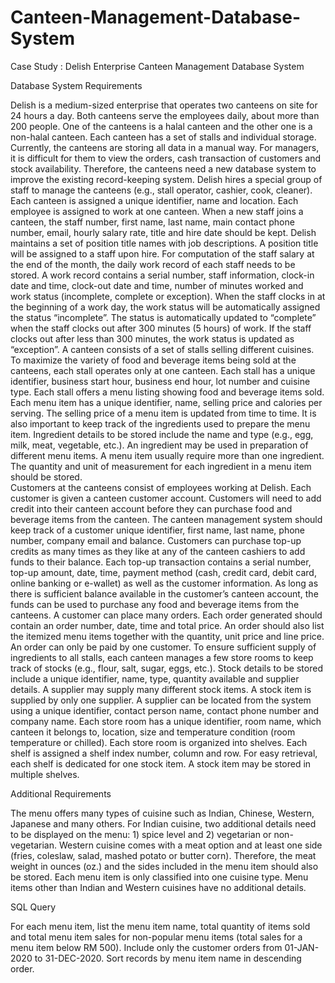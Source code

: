 # Canteen-Management-Database-System

Case Study : Delish Enterprise Canteen Management Database System

Database System Requirements


Delish is a medium-sized enterprise that operates two canteens on site for 24 hours a day. Both canteens serve the employees daily, about more than 200 people. One of the canteens is a halal canteen and the other one is a non-halal canteen. Each canteen has a set of stalls and individual storage. Currently, the canteens are storing all data in a manual way. For managers, it is difficult for them to view the orders, cash transaction of customers and stock availability. Therefore, the canteens need a new database system to improve the existing record-keeping system.
Delish hires a special group of staff to manage the canteens (e.g., stall operator, cashier, cook, cleaner). Each canteen is assigned a unique identifier, name and location. Each employee is assigned to work at one canteen. When a new staff joins a canteen, the staff number, first name, last name, main contact phone number, email, hourly salary rate, title and hire date should be kept. Delish maintains a set of position title names with job descriptions. A position title will be assigned to a staff upon hire. For computation of the staff salary at the end of the month, the daily work record of each staff needs to be stored. A work record contains a serial number, staff information, clock-in date and time, clock-out date and time, number of minutes worked and work status (incomplete, complete or exception). When the staff clocks in at the beginning of a work day, the work status will be automatically assigned the status “incomplete”. The status is automatically updated to “complete” when the staff clocks out after 300 minutes (5 hours) of work. If the staff clocks out after less than 300 minutes, the work status is updated as “exception”.
A canteen consists of a set of stalls selling different cuisines. To maximize the variety of food and beverage items being sold at the canteens, each stall operates only at one canteen. Each stall has a unique identifier, business start hour, business end hour, lot number and cuisine type. Each stall offers a menu listing showing food and beverage items sold. Each menu item has a unique identifier, name, selling price and calories per serving. The selling price of a menu item is updated from time to time. It is also important to keep track of the ingredients used to prepare the menu item. Ingredient details to be stored include the name and type (e.g., egg, milk, meat, vegetable, etc.). An ingredient may be used in preparation of different menu items. A menu item usually require more than one ingredient. The quantity and unit of measurement for each ingredient in a menu item should be stored.     
Customers at the canteens consist of employees working at Delish. Each customer is given a canteen customer account. Customers will need to add credit into their canteen account before they can purchase food and beverage items from the canteen. The canteen management system should keep track of a customer unique identifier, first name, last name, phone number, company email and balance. Customers can purchase top-up credits as many times as they like at any of the canteen cashiers to add funds to their balance. Each top-up transaction contains a serial number, top-up amount, date, time, payment method (cash, credit card, debit card, online banking or e-wallet) as well as the customer information.
As long as there is sufficient balance available in the customer’s canteen account, the funds can be used to purchase any food and beverage items from the canteens. A customer can place many orders. Each order generated should contain an order number, date, time and total price. An order should also list the itemized menu items together with the quantity, unit price and line price. An order can only be paid by one customer.
To ensure sufficient supply of ingredients to all stalls, each canteen manages a few store rooms to keep track of stocks (e.g., flour, salt, sugar, eggs, etc.). Stock details to be stored include a unique identifier, name, type, quantity available and supplier details. A supplier may supply many different stock items. A stock item is supplied by only one supplier. A supplier can be located from the system using a unique identifier, contact person name, contact phone number and company name. Each store room has a unique identifier, room name, which canteen it belongs to, location, size and temperature condition (room temperature or chilled). Each store room is organized into shelves. Each shelf is assigned a shelf index number, column and row. For easy retrieval, each shelf is dedicated for one stock item. A stock item may be stored in multiple shelves.



Additional Requirements

The menu offers many types of cuisine such as Indian, Chinese, Western, Japanese and many others. For Indian cuisine, two additional details need to be displayed on the menu: 1) spice level and 2) vegetarian or non-vegetarian. Western cuisine comes with a meat option and at least one side (fries, coleslaw, salad, mashed potato or butter corn). Therefore, the meat weight in ounces (oz.) and the sides included in the menu item should also be stored. Each menu item is only classified into one cuisine type. Menu items other than Indian and Western cuisines have no additional details.  

SQL Query

For each menu item, list the menu item name, total quantity of items sold and total menu item sales for non-popular menu items (total sales for a menu item below RM 500). Include only the customer orders from 01-JAN-2020 to 31-DEC-2020. Sort records by menu item name in descending order.
